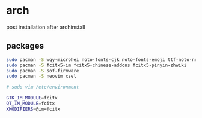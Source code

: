# arch
post installation after archinstall

## packages

```sh
sudo pacman -S wqy-microhei noto-fonts-cjk noto-fonts-emoji ttf-noto-nerd
sudo pacman -S fcitx5-im fcitx5-chinese-addons fcitx5-pinyin-zhwiki
sudo pacman -S sof-firmware
sudo pacman -S neovim xsel
```

```sh
# sudo vim /etc/environment

GTK_IM_MODULE=fcitx
QT_IM_MODULE=fcitx
XMODIFIERS=@im=fcitx
```
